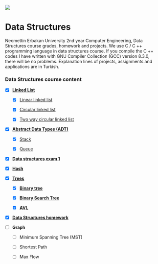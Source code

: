 ![](https://img.shields.io/badge/-Made_Wtih-blue.svg?style=flat&logo=c%2B%2B)

# Data Structures

Necmettin Erbakan University 2nd year Computer Engineering, Data Structures course grades, homework and projects. We use C / C ++ programming language in data structures course. If you compile the C ++ codes I have written with GNU Compiler Collection (GCC) version 8.3.0, there will be no problems. Explanation lines of projects, assignments and applications are in Turkish.


### Data Structures course content

* [x] [**Linked List**](/linked_list/)
  
    * [x] [Linear linked list](/linked_list/Linear_linked_list/)
     
    * [x] [Circular linked list](/linked_list/Circular_linked_list/)
    
    * [x] [Two way circular linked list](/linked_list/Two-way_circular_linked_list)


* [x] [**Abstract Data Types (ADT)**](/AbstractDataTypes_(ADT))

    * [x] [Stack](/AbstractDataTypes_(ADT)/Stack-Queue/)
    
    * [x] [Queue](/AbstractDataTypes_(ADT)/Stack-Queue/)

* [x] [**Data structures exam 1**](/Data_structures_exam_1)


* [x] [**Hash**](/Hash/)


* [x] [**Trees**](/Tree)

    * [x] [**Binary tree**](/Tree/Binary_Tree.c)

    * [x] [**Binary Search Tree**](/Tree/Binary_Search_Tree.c)
    
    * [x] [**AVL**](/Tree/avl.c)
    
    
* [x] [**Data Structures homework**](/homework)


* [ ] **Graph**

    * [ ] Minimum Spanning Tree (MST)
    
    * [ ] Shortest Path
    
    * [ ] Max Flow


